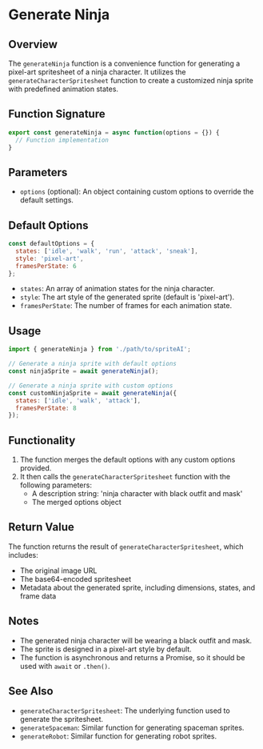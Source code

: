# Generate Ninja

## Overview

The `generateNinja` function is a convenience function for generating a pixel-art spritesheet of a ninja character. It utilizes the `generateCharacterSpritesheet` function to create a customized ninja sprite with predefined animation states.

## Function Signature

```javascript
export const generateNinja = async function(options = {}) {
  // Function implementation
}
```

## Parameters

- `options` (optional): An object containing custom options to override the default settings.

## Default Options

```javascript
const defaultOptions = {
  states: ['idle', 'walk', 'run', 'attack', 'sneak'],
  style: 'pixel-art',
  framesPerState: 6
};
```

- `states`: An array of animation states for the ninja character.
- `style`: The art style of the generated sprite (default is 'pixel-art').
- `framesPerState`: The number of frames for each animation state.

## Usage

```javascript
import { generateNinja } from './path/to/spriteAI';

// Generate a ninja sprite with default options
const ninjaSprite = await generateNinja();

// Generate a ninja sprite with custom options
const customNinjaSprite = await generateNinja({
  states: ['idle', 'walk', 'attack'],
  framesPerState: 8
});
```

## Functionality

1. The function merges the default options with any custom options provided.
2. It then calls the `generateCharacterSpritesheet` function with the following parameters:
   - A description string: 'ninja character with black outfit and mask'
   - The merged options object

## Return Value

The function returns the result of `generateCharacterSpritesheet`, which includes:

- The original image URL
- The base64-encoded spritesheet
- Metadata about the generated sprite, including dimensions, states, and frame data

## Notes

- The generated ninja character will be wearing a black outfit and mask.
- The sprite is designed in a pixel-art style by default.
- The function is asynchronous and returns a Promise, so it should be used with `await` or `.then()`.

## See Also

- `generateCharacterSpritesheet`: The underlying function used to generate the spritesheet.
- `generateSpaceman`: Similar function for generating spaceman sprites.
- `generateRobot`: Similar function for generating robot sprites.